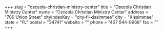 +++
slug = "osceola-christian-ministry-center"
title = "Osceola Christian Ministry Center"
name = "Osceola Christian Ministry Center"
address = "700 Union Street"
cityIndexKey = "city-fl-kissimmee"
city = "Kissimmee"
state = "FL"
postal = "34741"
website = ""
phone = "407 944-9968"
fax = ""
+++
